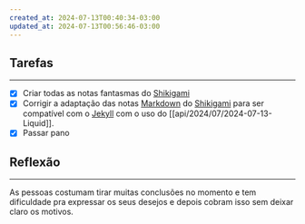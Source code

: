 ```yaml
---
created_at: 2024-07-13T00:40:34-03:00
updated_at: 2024-07-13T00:56:46-03:00
---
```

## Tarefas
---
- [X] Criar todas as notas fantasmas do [Shikigami](api/2024/06/2024-06-30-Shikigami.md)
- [x] Corrigir a adaptação das notas [Markdown](_draft/2024/07/2024-07-08-Markdown.md) do [Shikigami](api/2024/06/2024-06-30-Shikigami.md) para ser compatível com o [Jekyll](_insight/2024/07/2024-07-10-Jekyll.md) com o uso do [[api/2024/07/2024-07-13-Liquid]].
- [x] Passar pano

##  Reflexão
---
As pessoas costumam tirar muitas conclusões no momento e tem dificuldade pra expressar os seus desejos e depois cobram isso sem deixar claro os motivos.